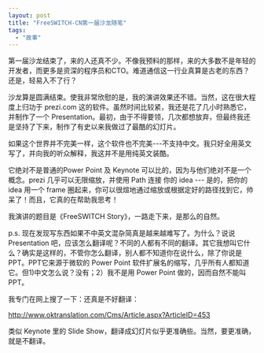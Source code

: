 ```yaml
---
layout: post
title: "FreeSWITCH-CN第一届沙龙随笔"
tags:
  - "故事"
---
```


第一届沙龙结束了，来的人还真不少。不像我预料的那样，来的大多数不是年轻的开发者，而更多是资深的程序员和CTO。难道通信这一行业真算是古老的东西？还是，轻易入不了行？

沙龙算是圆满结束。使我非常欣慰的是，我的演讲效果还不错。当然，这在很大程度上归功于 prezi.com 这的软件。虽然时间比较紧，我还是花了几小时熟悉它，并制作了一个 Presentation。最初，由于不得要领，几次都想放弃，但最终我还是坚持了下来，制作了有史以来我做过了最酷的幻灯片。

如果这个世界并不完美一样，这个软件也不完美---不支持中文。我只好全用英文写了，并向我的听众解释，我这并不是用纯英文装酷。

它绝对不是普通的Power Point 及 Keynote 可以比的，因为与他们绝对不是一个概念。prezi 几乎可以无限缩放，并使用 Path 连接 你的 idea --- 是的，把你的 idea 用一个 frame 圈起来，你可以很煊地通过缩放或根据定好的路径找到它，帅呆了！而且，它真的在帮助我思考！

我演讲的题目是《FreeSWITCH Story》，一路走下来，是那么的自然。


p.s.  现在发现写东西如果不中英文混杂简真是越来越难写了。为什么？说说 Presentation 吧，应该怎么翻译呢？不同的人都有不同的翻译。其它我想叫它什么？确实是这样的，不管你怎么翻译，别人都不知道你在说什么，除了你说是PPT。PPT它来源于微软的 Power Point 软件扩展名的缩写，几乎所有人都知道它。但1)中文怎么说？没有；2）我不是用 Power Point 做的，因而自然不能叫 PPT。

我专门在网上搜了一下：还真是不好翻译：

<http://www.oktranslation.com/Cms/Article.aspx?ArticleID=453>

类似 Keynote 里的 Slide Show，翻译成幻灯片似乎更准确些。当然，要更准确，就是不翻译。
